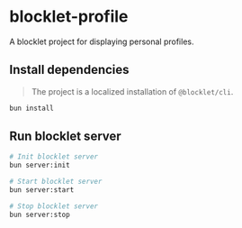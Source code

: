 # blocklet-profile

A blocklet project for displaying personal profiles.

## Install dependencies

> The project is a localized installation of `@blocklet/cli`.

```bash
bun install
```

## Run blocklet server

```bash
# Init blocklet server
bun server:init

# Start blocklet server
bun server:start 

# Stop blocklet server
bun server:stop
```
